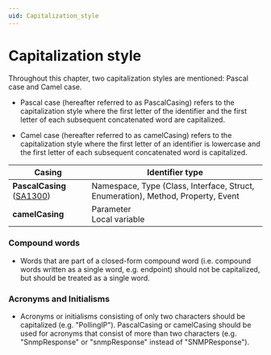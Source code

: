 ```yaml
---
uid: Capitalization_style
---
```


# Capitalization style

Throughout this chapter, two capitalization styles are mentioned: Pascal case and Camel case.

- Pascal case (hereafter referred to as PascalCasing) refers to the capitalization style where the first letter of the identifier and the first letter of each subsequent concatenated word are capitalized.

- Camel case (hereafter referred to as camelCasing) refers to the capitalization style where the first letter of an identifier is lowercase and the first letter of each subsequent concatenated word is capitalized.

| Casing                                                                                                                                                 | Identifier type                                                                  |
|--------------------------------------------------------------------------------------------------------------------------------------------------------|----------------------------------------------------------------------------------|
| **PascalCasing** ([SA1300](https://github.com/Visual-Stylecop/Visual-StyleCop/wiki/SA1300)) | Namespace, Type (Class, Interface, Struct, Enumeration), Method, Property, Event |
| **camelCasing**                                                                                                               | Parameter<br> Local variable                                                     |

### Compound words

- Words that are part of a closed-form compound word (i.e. compound words written as a single word, e.g. endpoint) should not be capitalized, but should be treated as a single word.

### Acronyms and Initialisms

- Acronyms or initialisms consisting of only two characters should be capitalized (e.g. "PollingIP"). PascalCasing or camelCasing should be used for acronyms that consist of more than two characters (e.g. "SnmpResponse" or "snmpResponse" instead of "SNMPResponse").

